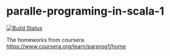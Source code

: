 # paralle-programing-in-scala-1

[![Build Status](https://travis-ci.org/SanCoder-Q/paralle-programing-in-scala-1.svg?branch=master)](https://travis-ci.org/SanCoder-Q/paralle-programing-in-scala-1)

The homeworks from coursera https://www.coursera.org/learn/parprog1/home
